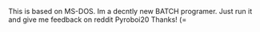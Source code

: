 This is based on MS-DOS. Im a decntly new BATCH programer. Just run it and give me feedback on reddit 
Pyroboi20
Thanks!
(=
